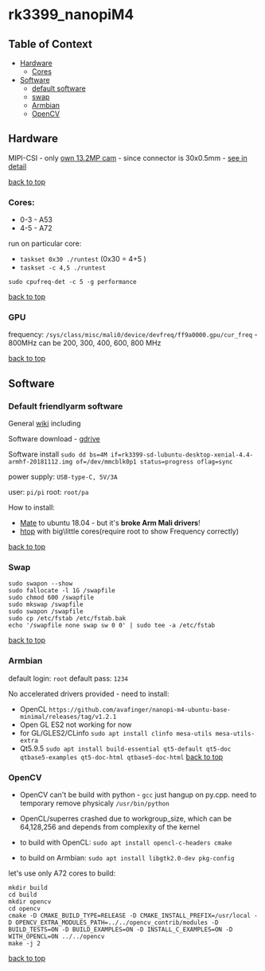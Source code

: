 rk3399_nanopiM4
========================
## Table of Context <a name="toc"></a>
- [Hardware](#hard)
	- [Cores](#cores)
- [Software](#soft)
 	- [default software](#defaultSoft)
	- [swap](#swap)
	- [Armbian](#armbian)
	- [OpenCV](#opencv)

## Hardware <a name="hard"></a>

MIPI-CSI - only [own 13.2MP cam](https://www.friendlyarm.com/index.php?route=product/product&path=78&product_id=228) - since connector is 30x0.5mm - [see in detail](http://wiki.friendlyarm.com/wiki/index.php/NanoPi_M4#Layout)

[back to top](#toc)

### Cores:<a name="cores"></a>
 
- 0-3 - A53
- 4-5 - A72

run on particular core:

- `taskset 0x30 ./runtest` (0x30 = 4+5 )
- `taskset -c 4,5 ./runtest`

`sudo cpufreq-det -c 5 -g performance`

[back to top](#toc)

### GPU
frequency: `/sys/class/misc/mali0/device/devfreq/ff9a0000.gpu/cur_freq` - 800MHz
can be 200, 300, 400, 600, 800 MHz

[back to top](#toc)



## Software <a name="soft"></a>

### Default friendlyarm software <a name="defaultSoft"> </a>

General [wiki](http://wiki.friendlyarm.com/wiki/index.php/NanoPi_M4) including

Software download - [gdrive](https://drive.google.com/drive/folders/1gaLKSlIHvqhJ5cASTFGSjJ9XvtgosZFQ)

Software install
`sudo dd bs=4M if=rk3399-sd-lubuntu-desktop-xenial-4.4-armhf-20181112.img of=/dev/mmcblk0p1 status=progress oflag=sync`


power supply: `USB-type-C, 5V/3A`

user: `pi/pi`
root: `root/pa`

How to install:

- [Mate](https://www.friendlyarm.com/Forum/viewtopic.php?f=62&t=2036) to ubuntu 18.04 - but it's **broke Arm Mali drivers**!
- [htop](https://github.com/avafinger/htop-2.1.1_enhanced-version/tree/master/htop) with big\little cores(require root to show Frequency correctly)

[back to top](#toc)

### Swap
```
sudo swapon --show
sudo fallocate -l 1G /swapfile
sudo chmod 600 /swapfile
sudo mkswap /swapfile
sudo swapon /swapfile
sudo cp /etc/fstab /etc/fstab.bak
echo '/swapfile none swap sw 0 0' | sudo tee -a /etc/fstab

```
[back to top](#toc)


### Armbian <a name="armbian"></a>

default login: `root`
default pass: `1234`

No accelerated drivers provided - need to install:

 - OpenCL `https://github.com/avafinger/nanopi-m4-ubuntu-base-minimal/releases/tag/v1.2.1`
 - Open GL ES2 not working for now
 - for GL/GLES2/CLinfo `sudo apt install clinfo mesa-utils mesa-utils-extra` 
 - Qt5.9.5 `sudo apt install build-essential qt5-default qt5-doc qtbase5-examples qt5-doc-html qtbase5-doc-html` 
[back to top](#toc)


### OpenCV <a name ="opencv"></a>

- OpenCV can't be build with python - `gcc` just hangup on py.cpp. need to temporary remove physicaly `/usr/bin/python`
- OpenCL/superres crashed due to workgroup_size, which can be 64,128,256 and depends from complexity of the kernel

 - to build with OpenCL: `sudo apt install opencl-c-headers cmake`
 - to build on Armbian: `sudo apt install libgtk2.0-dev pkg-config`

let's use only A72 cores to build:

```
mkdir build
cd build
mkdir opencv
cd opencv
cmake -D CMAKE_BUILD_TYPE=RELEASE -D CMAKE_INSTALL_PREFIX=/usr/local -D OPENCV_EXTRA_MODULES_PATH=../../opencv_contrib/modules -D BUILD_TESTS=ON -D BUILD_EXAMPLES=ON -D INSTALL_C_EXAMPLES=ON -D WITH_OPENCL=ON ../../opencv
make -j 2
```


[back to top](#toc)
